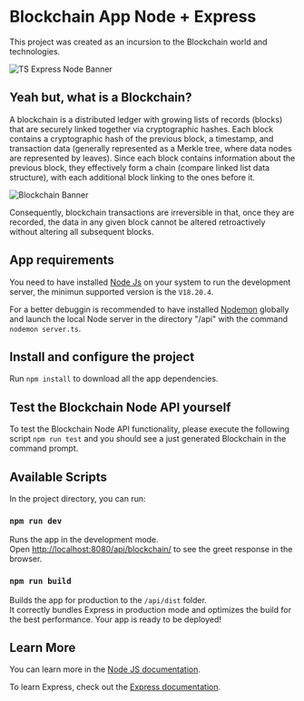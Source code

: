 # Blockchain App Node + Express

This project was created as an incursion to the Blockchain world and technologies.

![TS Express Node Banner](https://live.staticflickr.com/65535/52702210344_fe78a142e7_o.png)

## Yeah but, what is a Blockchain?

A blockchain is a distributed ledger with growing lists of records (blocks) that are securely linked together via cryptographic hashes. Each block contains a cryptographic hash of the previous block, a timestamp, and transaction data (generally represented as a Merkle tree, where data nodes are represented by leaves). Since each block contains information about the previous block, they effectively form a chain (compare linked list data structure), with each additional block linking to the ones before it.

![Blockchain Banner](https://www.advancedsecure.co.uk/app/uploads/2021/03/Blockchain-Paper-Secure-Content-Image.jpg)

Consequently, blockchain transactions are irreversible in that, once they are recorded, the data in any given block cannot be altered retroactively without altering all subsequent blocks.

## App requirements

You need to have installed [Node Js](https://nodejs.org/en/) on your system to run the development server, the minimun supported version is the `V18.20.4`.

For a better debuggin is recommended to have installed [Nodemon](https://www.npmjs.com/package/nodemon) globally and launch the local Node server in the directory "/api" with the command `nodemon server.ts`.

## Install and configure the project

Run `npm install` to download all the app dependencies.

## Test the Blockchain Node API yourself

To test the Blockchain Node API functionality, please execute the following script `npm run test` and you should see a just generated Blockchain in the command prompt.

## Available Scripts

In the project directory, you can run:

### `npm run dev`

Runs the app in the development mode.\
Open [http://localhost:8080/api/blockchain/](http://localhost:8080/api/blockchain/) to see the greet response in the browser.

### `npm run build`

Builds the app for production to the `/api/dist` folder.\
It correctly bundles Express in production mode and optimizes the build for the best performance.
Your app is ready to be deployed!

## Learn More

You can learn more in the [Node JS documentation](https://nodejs.org/docs/latest/api/).

To learn Express, check out the [Express documentation](https://expressjs.com/en/starter/installing.html).

